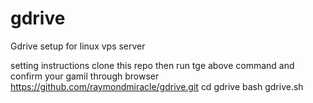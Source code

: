 # gdrive
Gdrive setup for linux vps server

setting instructions 
clone this repo then run tge above command
and confirm your gamil through browser
https://github.com/raymondmiracle/gdrive.git
cd gdrive
bash gdrive.sh
